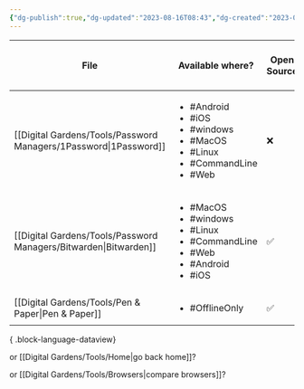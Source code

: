 ```yaml
---
{"dg-publish":true,"dg-updated":"2023-08-16T08:43","dg-created":"2023-08-04T10:07","title":"Password Managers","dg-permalink":"password-managers","dg-path":"Password Managers.md","permalink":"/password-managers/","dgPassFrontmatter":true,"created":"2023-08-04T10:07","updated":"2023-08-16T08:43"}
---
```



| File                                                                | Available where?                                                                                                         | Open Source | Offline Support | TOTP Storage | Storage Amount (in GB) | Add additional storage? | Password Sharing | No. of Family Members | Can you add more? | No. of Team Members | Can you add more? | Headquarters      | Free tier/option | Individual Monthly (USD) | Individual Yearly (USD) | Any Discounts? |
| ------------------------------------------------------------------- | ------------------------------------------------------------------------------------------------------------------------ | ----------- | --------------- | ------------ | ---------------------- | ----------------------- | ---------------- | --------------------- | ----------------- | ------------------- | ----------------- | ----------------- | ---------------- | ------------------------ | ----------------------- | -------------- |
| [[Digital Gardens/Tools/Password Managers/1Password\|1Password]] | <ul><li>#Android</li><li>#iOS</li><li>#windows</li><li>#MacOS</li><li>#Linux</li><li>#CommandLine</li><li>#Web</li></ul> | ❌           | ❌               | ✅            | 1                      | ❌                       | ✅                | 5                     | ✅                 | 10                  | ✅                 | Toronto,CA        | ❌                | \-                       | 35.88                   | ✅              |
| [[Digital Gardens/Tools/Password Managers/Bitwarden\|Bitwarden]] | <ul><li>#MacOS</li><li>#windows</li><li>#Linux</li><li>#CommandLine</li><li>#Web</li><li>#Android</li><li>#iOS</li></ul> | ✅           | ✅               | ✅            | 1                      | ✅                       | ✅                | 6                     | ✅                 | 6                   | ✅                 | Santa Barbara, CA | ✅                | \-                       | 10                      | ❌              |
| [[Digital Gardens/Tools/Pen & Paper\|Pen & Paper]]               | <ul><li>#OfflineOnly</li></ul>                                                                                           | ✅           | ✅               | ❌            | \-                     | ❌                       | ❌                | \-                    | ❌                 | \-                  | ❌                 | Your Home         | ❌                | \-                       | \-                      | ❌              |

{ .block-language-dataview}

or [[Digital Gardens/Tools/Home\|go back home]]?

or [[Digital Gardens/Tools/Browsers\|compare browsers]]?
